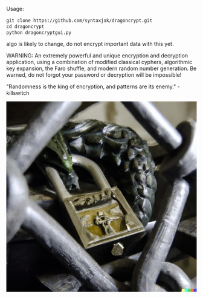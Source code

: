 Usage: 
```
git clone https://github.com/syntaxjak/dragoncrypt.git
cd dragoncrypt
python dragoncryptgui.py
```

algo is likely to change, do not encrypt important data with this yet.

WARNING: An extremely powerful and unique encryption and decryption application, using a combination of modified classical cyphers, algorithmic key expansion, the Faro shuffle, and modern random number generation. Be warned, do not forgot your password or decryption will be impossible!

"Randomness is the king of encryption, and patterns are its enemy." -killswitch


![Alt text](/DragonCrypt.png)
